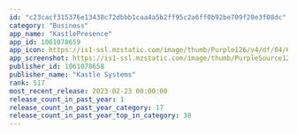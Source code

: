 ```yaml
---
id: "c23cacf315376e13438c72dbbb1caa4a5b2ff95c2a6ff0b92be709f20e3f08dc"
category: "Business"
app_name: "KastlePresence"
app_id: 1061078659
app_icon: https://is1-ssl.mzstatic.com/image/thumb/Purple126/v4/df/04/6e/df046e0a-feae-6067-8be4-32714ce2a981/AppIcons-0-0-1x_U007emarketing-0-0-0-5-0-0-sRGB-0-0-0-GLES2_U002c0-512MB-85-220-0-0.png/1024x1024bb.png
app_screenshot: https://is1-ssl.mzstatic.com/image/thumb/PurpleSource122/v4/19/d4/43/19d443f2-fee7-1c50-adf4-a7782a85485f/0712f8c7-f7ea-4b31-a8f3-77f619b1ddd1_Artboard__U2013_6.png/1242x2688bb.png
publisher_id: 1061078658
publisher_name: "Kastle Systems"
rank: 517
most_recent_release: 2023-02-23 00:00:00
release_count_in_past_year: 1
release_count_in_past_year_category: 17
release_count_in_past_year_top_in_category: 38
---
```

